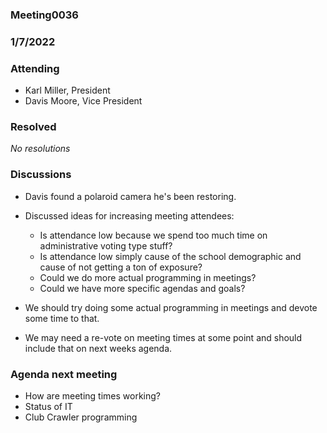 ### Meeting0036
### 1/7/2022

### Attending

- Karl Miller, President
- Davis Moore, Vice President


### Resolved

_No resolutions_

### Discussions 

- Davis found a polaroid camera he's been restoring.

- Discussed ideas for increasing meeting attendees:
	- Is attendance low because we spend too much time on administrative voting type stuff?
	- Is attendance low simply cause of the school demographic and cause of not getting a ton of exposure?
	- Could we do more actual programming in meetings?
	- Could we have more specific agendas and goals?

- We should try doing some actual programming in meetings and devote some time to that.

- We may need a re-vote on meeting times at some point and should include that on next weeks agenda.

### Agenda next meeting 

- How are meeting times working?
- Status of IT
- Club Crawler programming